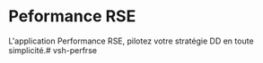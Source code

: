 # Peformance RSE

L'application Performance RSE, pilotez votre stratégie DD en toute simplicité.#   v s h - p e r f r s e  
 